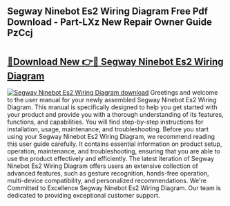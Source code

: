 ## Segway Ninebot Es2 Wiring Diagram Free Pdf Download - Part-LXz New Repair Owner Guide PzCcj

# <h2><a href="http://dfhuch.blite.top/?on=Segway+Ninebot+Es2+Wiring+Diagram">🔗Download New 👉🔴 Segway Ninebot Es2 Wiring Diagram</a></h2>

[![Segway Ninebot Es2 Wiring Diagram download](https://i.imgur.com/lujVjoI.png)](http://dfhuch.blite.top/?on=Segway+Ninebot+Es2+Wiring+Diagram)
Greetings and welcome to the user manual for your newly assembled Segway Ninebot Es2 Wiring Diagram. This manual is specifically designed to help you get started with your product and provide you with a thorough understanding of its features, functions, and capabilities. You will find step-by-step instructions for installation, usage, maintenance, and troubleshooting. Before you start using your Segway Ninebot Es2 Wiring Diagram, we recommend reading this user guide carefully. It contains essential information on product setup, operation, maintenance, and troubleshooting, ensuring that you are able to use the product effectively and efficiently. The latest iteration of Segway Ninebot Es2 Wiring Diagram offers users an extensive collection of advanced features, such as gesture recognition, hands-free operation, multi-device compatibility, and personalized recommendations. We're Committed to Excellence Segway Ninebot Es2 Wiring Diagram. Our team is dedicated to providing exceptional customer support.
